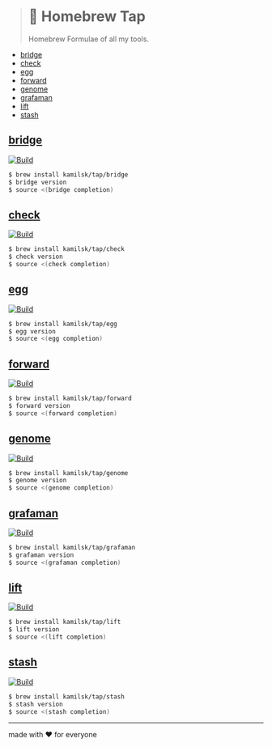 > # 🤖 Homebrew Tap
>
> Homebrew Formulae of all my tools.

- [bridge](#bridge)
- [check](#check)
- [egg](#egg)
- [forward](#forward)
- [genome](#genome)
- [grafaman](#grafaman)
- [lift](#lift)
- [stash](#stash)

## [bridge][bridge.promo.page]

[![Build][bridge.build.icon]][bridge.build.page]

[bridge.build.page]:    https://travis-ci.com/kamilsk/bridge
[bridge.build.icon]:    https://travis-ci.com/kamilsk/bridge.svg?branch=master
[bridge.promo.page]:    https://github.com/kamilsk/bridge

```bash
$ brew install kamilsk/tap/bridge
$ bridge version
$ source <(bridge completion)
```

## [check][check.promo.page]

[![Build][check.build.icon]][check.build.page]

[check.build.page]:     https://travis-ci.com/kamilsk/check
[check.build.icon]:     https://travis-ci.com/kamilsk/check.svg?branch=master
[check.promo.page]:     https://github.com/kamilsk/check

```bash
$ brew install kamilsk/tap/check
$ check version
$ source <(check completion)
```

## [egg][egg.promo.page]

[![Build][egg.build.icon]][egg.build.page]

[egg.build.page]:       https://travis-ci.com/kamilsk/egg
[egg.build.icon]:       https://travis-ci.com/kamilsk/egg.svg?branch=master
[egg.promo.page]:       https://github.com/kamilsk/egg

```bash
$ brew install kamilsk/tap/egg
$ egg version
$ source <(egg completion)
```

## [forward][forward.promo.page]

[![Build][forward.build.icon]][forward.build.page]

[forward.build.page]:   https://travis-ci.com/kamilsk/forward
[forward.build.icon]:   https://travis-ci.com/kamilsk/forward.svg?branch=master
[forward.promo.page]:   https://github.com/kamilsk/forward

```bash
$ brew install kamilsk/tap/forward
$ forward version
$ source <(forward completion)
```

## [genome][genome.promo.page]

[![Build][genome.build.icon]][genome.build.page]

[genome.build.page]:    https://travis-ci.com/kamilsk/genome
[genome.build.icon]:    https://travis-ci.com/kamilsk/genome.svg?branch=master
[genome.promo.page]:    https://github.com/kamilsk/genome

```bash
$ brew install kamilsk/tap/genome
$ genome version
$ source <(genome completion)
```

## [grafaman][grafaman.promo.page]

[![Build][grafaman.build.icon]][grafaman.build.page]

[grafaman.build.page]:  https://travis-ci.com/kamilsk/grafaman
[grafaman.build.icon]:  https://travis-ci.com/kamilsk/grafaman.svg?branch=master
[grafaman.promo.page]:  https://github.com/kamilsk/grafaman

```bash
$ brew install kamilsk/tap/grafaman
$ grafaman version
$ source <(grafaman completion)
```

## [lift][lift.promo.page]

[![Build][lift.build.icon]][lift.build.page]

[lift.build.page]:      https://travis-ci.com/kamilsk/lift
[lift.build.icon]:      https://travis-ci.com/kamilsk/lift.svg?branch=master
[lift.promo.page]:      https://github.com/kamilsk/lift

```bash
$ brew install kamilsk/tap/lift
$ lift version
$ source <(lift completion)
```

## [stash][stash.promo.page]

[![Build][stash.build.icon]][stash.build.page]

[stash.build.page]:     https://travis-ci.com/kamilsk/stash
[stash.build.icon]:     https://travis-ci.com/kamilsk/stash.svg?branch=master
[stash.promo.page]:     https://github.com/kamilsk/stash

```bash
$ brew install kamilsk/tap/stash
$ stash version
$ source <(stash completion)
```

---

made with ❤️ for everyone
